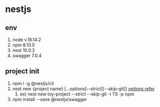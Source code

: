 # nestjs
## env
1. node v.16.14.2
2. npm 8.10.0
3. nest 10.0.3
4. swagger 7.0.4

## project init
1. npm i -g @nestjs/cli
2. nest new {project name} [...options[--strict][--skip-git]] [options refer](https://docs.nestjs.com/cli/usages#nest-new)
    1. ex) nest new toy-project --strict --skip-git -l TS -p npm 
3. npm install --save @nestjs/swagger

 